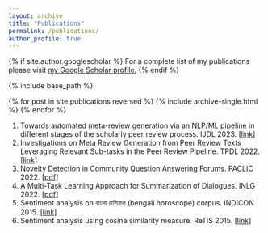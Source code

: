 ```yaml
---
layout: archive
title: "Publications"
permalink: /publications/
author_profile: true
---
```


{% if site.author.googlescholar %}
  For a complete list of my publications please visit <u><a href="{{site.author.googlescholar}}">my Google Scholar profile</a>.</u>
{% endif %}

{% include base_path %}

{% for post in site.publications reversed %}
  {% include archive-single.html %}
{% endfor %}

1. Towards automated meta-review generation via an NLP/ML pipeline in different stages of the scholarly peer review process. IJDL 2023. [[link]](https://link.springer.com/article/10.1007/s00799-023-00359-0)
2. Investigations on Meta Review Generation from Peer Review Texts Leveraging Relevant Sub-tasks in the Peer Review Pipeline. TPDL 2022. [[link]](https://link.springer.com/chapter/10.1007/978-3-031-16802-4_17)
3. Novelty Detection in Community Question Answering Forums. PACLIC 2022. [[pdf]](https://aclanthology.org/2022.paclic-1.58.pdf)
4. A Multi-Task Learning Approach for Summarization of Dialogues. INLG 2022. [[pdf]](https://aclanthology.org/2022.inlg-genchal.16.pdf)
5. Sentiment analysis on বাংলা রাশিফল (bengali horoscope) corpus. INDICON 2015. [[link]](https://ieeexplore.ieee.org/abstract/document/7443551)
6. Sentiment analysis using cosine similarity measure. ReTIS 2015. [[link]](https://ieeexplore.ieee.org/abstract/document/7232847)
